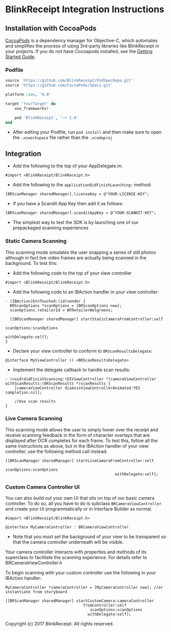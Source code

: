 # BlinkReceipt Integration Instructions

## Installation with CocoaPods

[CocoaPods](http://cocoapods.org) is a dependency manager for Objective-C, which automates and simplifies the process of using 3rd-party libraries like BlinkReceipt in your projects. If you do not have Cocoapods installed, see the [Getting Started Guide](https://guides.cocoapods.org/using/getting-started.html#getting-started).

### Podfile

```ruby
source 'https://github.com/BlinkReceipt/PodSpecRepo.git'
source 'https://github.com/CocoaPods/Specs.git'

platform :ios, '8.0'

target 'YourTarget' do
	use_frameworks!

	pod 'BlinkReceipt', '~> 1.0'
end
```

- After editing your Podfile, run `pod install` and then make sure to open the `.xcworkspace` file rather than the `.xcodeproj`

## Integration

- Add the following to the top of your AppDelegate.m:

```obj-c
#import <BlinkReceipt/BlinkReceipt.h>
```

- Add the following to the `applicationDidFinishLaunching:` method:

```obj-c
[BRScanManager sharedManager].licenseKey = @"YOUR-LICENSE-KEY";
```

- If you have a Scandit App Key then add it as follows:

```obj-c
[BRScanManager sharedManager].scanditAppKey = @"YOUR-SCANDIT-KEY";
```

- The simplest way to test the SDK is by launching one of our prepackaged scanning experiences

### Static Camera Scanning

This scanning mode simulates the user snapping a series of still photos although in fact live video frames are actually being scanned in the background. To test this:

- Add the following code to the top of your view controller

```obj-c
#import <BlinkReceipt/BlinkReceipt.h>
```

- Add the following code to an IBAction handler in your view controller:

```obj-c
- (IBAction)btnTouched:(id)sender {
  BRScanOptions *scanOptions = [BRScanOptions new];
  scanOptions.retailerId = WFRetailerWalgreens;
  
  [[BRScanManager sharedManager] startStaticCameraFromController:self
                                                     scanOptions:scanOptions
                                                    withDelegate:self];
}
```

- Declare your view controller to conform to `BRScanResultsDelegate`:

```obj-c
@interface MyViewController () <BRScanResultsDelegate>
```

- Implement the delegate callback to handle scan results:

```obj-c
- (void)didFinishScanning:(UIViewController *)cameraViewController withScanResults:(BRScanResults *)scanResults {
    [cameraViewController dismissViewControllerAnimated:YES completion:nil];
        
    //Use scan results
}
```

### Live Camera Scanning

This scanning mode allows the user to simply hover over the receipt and receive scanning feedback in the form of character overlays that are displayed after OCR completes for each frame. To test this, follow all the same instructions as above, but in the IBAction handler of your view controller, use the following method call instead:

```obj-c
[[BRScanManager sharedManager] startLiveCameraFromController:self
                                                 scanOptions:scanOptions
                                                withDelegate:self];
```

### Custom Camera Controller UI

You can also build out your own UI that sits on top of our basic camera controller. To do so, all you have to do is subclass `BRCameraViewController` and create your UI programmatically or in Interface Builder as normal.

```obj-c
#import <BlinkReceipt/BlinkReceipt.h>

@interface MyCameraController : BRCameraViewController
```

- Note that you must set the background of your view to be transparent so that the camera controller underneath will be visible.

Your camera controller interacts with properties and methods of its superclass to facilitate the scanning experience. For details refer to BRCameraViewController.h

To begin scanning with your custom controller use the following in your IBAction handler:

```obj-c
MyCameraController *cameraController = [MyCameraController new]; //or instantiate from storyboard

[[BRScanManager sharedManager] startCustomCamera:cameraController
                                  fromController:self
                                     scanOptions:scanOptions
                                    withDelegate:self];
```


Copyright (c) 2017 BlinkReceipt. All rights reserved.